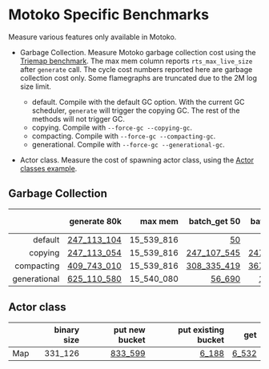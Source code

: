 # Motoko Specific Benchmarks

Measure various features only available in Motoko.

* Garbage Collection. Measure Motoko garbage collection cost using the [Triemap benchmark](https://github.com/dfinity/canister-profiling/blob/main/collections/motoko/src/triemap.mo). The max mem column reports `rts_max_live_size` after `generate` call. The cycle cost numbers reported here are garbage collection cost only. Some flamegraphs are truncated due to the 2M log size limit.

  - default. Compile with the default GC option. With the current GC scheduler, `generate` will trigger the copying GC. The rest of the methods will not trigger GC.
  - copying. Compile with `--force-gc --copying-gc`.
  - compacting. Compile with `--force-gc --compacting-gc`.
  - generational. Compile with `--force-gc --generational-gc`.

* Actor class. Measure the cost of spawning actor class, using the [Actor classes example](https://github.com/dfinity/examples/tree/master/motoko/classes).




## Garbage Collection

| |generate 80k|max mem|batch_get 50|batch_put 50|batch_remove 50|
|--:|--:|--:|--:|--:|--:|
|default|[247_113_104](default_init.svg)|15_539_816|[50](default_get.svg)|[50](default_put.svg)|[50](default_remove.svg)|
|copying|[247_113_054](copying_init.svg)|15_539_816|[247_107_545](copying_get.svg)|[247_259_605](copying_put.svg)|[247_259_929](copying_remove.svg)|
|compacting|[409_743_010](compacting_init.svg)|15_539_816|[308_335_419](compacting_get.svg)|[367_295_137](compacting_put.svg)|[351_658_670](compacting_remove.svg)|
|generational|[625_110_580](generational_init.svg)|15_540_080|[56_690](generational_get.svg)|[1_100_091](generational_put.svg)|[622_657](generational_remove.svg)|


## Actor class

| |binary size|put new bucket|put existing bucket|get|
|--|--:|--:|--:|--:|
|Map|331_126|[833_599](map_put.svg)|[6_188](map_put_existing.svg)|[6_532](map_get.svg)|

